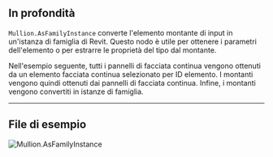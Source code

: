## In profondità
`Mullion.AsFamilyInstance` converte l'elemento montante di input in un'istanza di famiglia di Revit. Questo nodo è utile per ottenere i parametri dell'elemento o per estrarre le proprietà del tipo dal montante.

Nell'esempio seguente, tutti i pannelli di facciata continua vengono ottenuti da un elemento facciata continua selezionato per ID elemento. I montanti vengono quindi ottenuti dai pannelli di facciata continua. Infine, i montanti vengono convertiti in istanze di famiglia.
___
## File di esempio

![Mullion.AsFamilyInstance](./Revit.Elements.Mullion.AsFamilyInstance_img.jpg)
